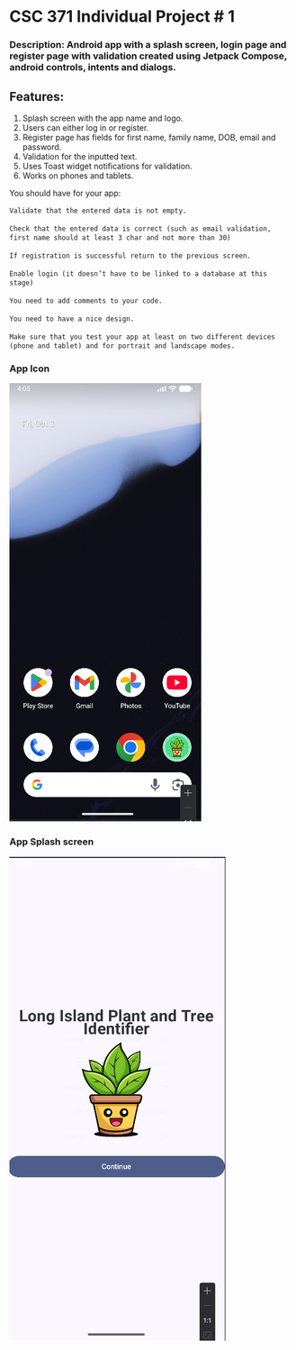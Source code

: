 # CSC 371 Individual Project # 1

### Description: Android app with a splash screen, login page and register page with validation created using Jetpack Compose, android controls, intents and dialogs. 

## Features:
1. Splash screen with the app name and logo.
2. Users can either log in or register.
3. Register page has fields for first name, family name, DOB, email and password.
4. Validation for the inputted text.
5. Uses Toast widget notifications for validation.
5. Works on phones and tablets. 

You should have for your app:



    Validate that the entered data is not empty.

    Check that the entered data is correct (such as email validation, first name should at least 3 char and not more than 30)

    If registration is successful return to the previous screen.

    Enable login (it doesn’t have to be linked to a database at this stage)

    You need to add comments to your code.

    You need to have a nice design.

    Make sure that you test your app at least on two different devices (phone and tablet) and for portrait and landscape modes. 

### App Icon
![img.png](img.png)

### App Splash screen
![img_1.png](img_1.png)
